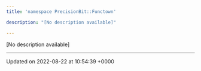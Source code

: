 ```yaml
---
title: 'namespace PrecisionBit::Functown'

description: "[No description available]"

---
```







[No description available]






-------------------------------

Updated on 2022-08-22 at 10:54:39 +0000